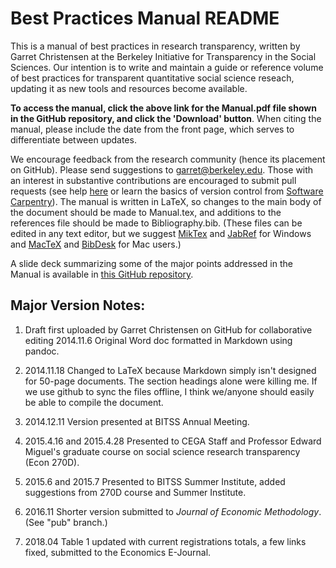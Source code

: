 Best Practices Manual README
===================

This is a manual of best practices in research transparency, written by Garret Christensen at the Berkeley Initiative for Transparency in the Social Sciences. Our intention is to write and maintain a guide or reference volume of best practices for transparent quantitative social science reseach, updating it as new tools and resources become available.

**To access the manual, click the above link for the Manual.pdf file shown in the GitHub repository, and click the 'Download' button**. When citing the manual, please include the date from the front page, which serves to differentiate between updates.

We encourage feedback from the research community (hence its placement on GitHub). Please send suggestions to garret@berkeley.edu. Those with an interest in substantive contributions are encouraged to submit pull requests (see help [here](https://help.github.com/articles/using-pull-requests/) or learn the basics of version control from [Software Carpentry](http://software-carpentry.org/v5/novice/git/index.html)). The manual is written in LaTeX, so changes to the main body of the document should be made to Manual.tex, and additions to the references file should be made to Bibliography.bib. (These files can be edited in any text editor, but we suggest [MikTex](http://miktex.org/) and [JabRef](http://jabref.sourceforge.net/) for Windows and [MacTeX](https://tug.org/mactex/) and [BibDesk](http://bibdesk.sourceforge.net/) for Mac users.)

A slide deck summarizing some of the major points addressed in the Manual is available in [this GitHub repository](https://github.com/garretchristensen/BITSS2014Meeting).

Major Version Notes:
--------------
1. Draft first uploaded by Garret Christensen on GitHub for collaborative editing 2014.11.6
Original Word doc formatted in Markdown using pandoc.

2. 2014.11.18 Changed to LaTeX because Markdown simply isn't designed for 50-page documents. The section headings alone were killing me. If we use github to sync the files offline, I think we/anyone should easily be able to compile the document.

3. 2014.12.11 Version presented at BITSS Annual Meeting.

4. 2015.4.16 and 2015.4.28 Presented to CEGA Staff and Professor Edward Miguel's graduate course on social science research transparency (Econ 270D).

5. 2015.6 and 2015.7 Presented to BITSS Summer Institute, added suggestions from 270D course and Summer Institute.

6. 2016.11 Shorter version submitted to *Journal of Economic Methodology*. (See "pub" branch.)

7. 2018.04 Table 1 updated with current registrations totals, a few links fixed, submitted to the Economics E-Journal.
